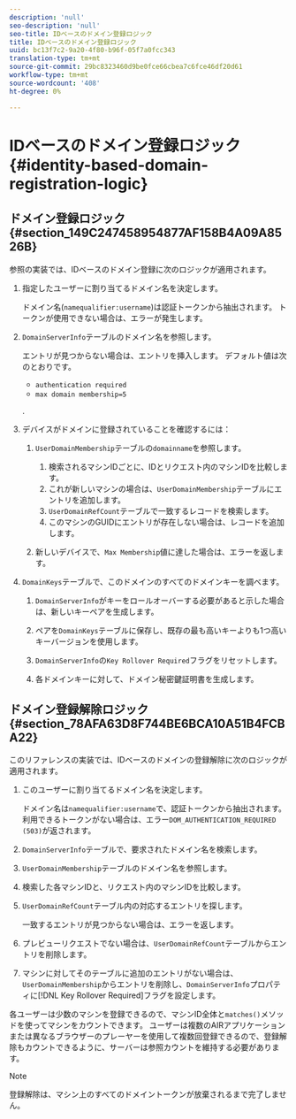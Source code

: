 ```yaml
---
description: 'null'
seo-description: 'null'
seo-title: IDベースのドメイン登録ロジック
title: IDベースのドメイン登録ロジック
uuid: bc13f7c2-9a20-4f80-b96f-05f7a0fcc343
translation-type: tm+mt
source-git-commit: 29bc8323460d9be0fce66cbea7c6fce46df20d61
workflow-type: tm+mt
source-wordcount: '408'
ht-degree: 0%

---
```



# IDベースのドメイン登録ロジック{#identity-based-domain-registration-logic}

## ドメイン登録ロジック{#section_149C247458954877AF158B4A09A8526B}

参照の実装では、IDベースのドメイン登録に次のロジックが適用されます。

1. 指定したユーザーに割り当てるドメイン名を決定します。

   ドメイン名(`namequalifier:username`)は認証トークンから抽出されます。 トークンが使用できない場合は、エラーが発生します。
1. `DomainServerInfo`テーブルのドメイン名を参照します。

   エントリが見つからない場合は、エントリを挿入します。 デフォルト値は次のとおりです。

   * `authentication required`
   * `max domain membership=5`

   .

1. デバイスがドメインに登録されていることを確認するには：

   1. `UserDomainMembership`テーブルの`domainname`を参照します。

      1. 検索されるマシンIDごとに、IDとリクエスト内のマシンIDを比較します。
      1. これが新しいマシンの場合は、`UserDomainMembership`テーブルにエントリを追加します。
      1. `UserDomainRefCount`テーブルで一致するレコードを検索します。
      1. このマシンのGUIDにエントリが存在しない場合は、レコードを追加します。
   1. 新しいデバイスで、`Max Membership`値に達した場合は、エラーを返します。


1. `DomainKeys`テーブルで、このドメインのすべてのドメインキーを調べます。

   1. `DomainServerInfo`がキーをロールオーバーする必要があると示した場合は、新しいキーペアを生成します。
   1. ペアを`DomainKeys`テーブルに保存し、既存の最も高いキーよりも1つ高いキーバージョンを使用します。
   1. `DomainServerInfo`の`Key Rollover Required`フラグをリセットします。

   1. 各ドメインキーに対して、ドメイン秘密鍵証明書を生成します。

## ドメイン登録解除ロジック{#section_78AFA63D8F744BE6BCA10A51B4FCBA22}

このリファレンスの実装では、IDベースのドメインの登録解除に次のロジックが適用されます。

1. このユーザーに割り当てるドメイン名を決定します。

   ドメイン名は`namequalifier:username`で、認証トークンから抽出されます。 利用できるトークンがない場合は、エラー`DOM_AUTHENTICATION_REQUIRED (503)`が返されます。
1. `DomainServerInfo`テーブルで、要求されたドメイン名を検索します。
1. `UserDomainMembership`テーブルのドメイン名を参照します。
1. 検索した各マシンIDと、リクエスト内のマシンIDを比較します。
1. `UserDomainRefCount`テーブル内の対応するエントリを探します。

   一致するエントリが見つからない場合は、エラーを返します。

1. プレビューリクエストでない場合は、`UserDomainRefCount`テーブルからエントリを削除します。
1. マシンに対してそのテーブルに追加のエントリがない場合は、`UserDomainMembership`からエントリを削除し、`DomainServerInfo`プロパティに[!DNL Key Rollover Required]フラグを設定します。

各ユーザーは少数のマシンを登録できるので、マシンID全体と`matches()`メソッドを使ってマシンをカウントできます。 ユーザーは複数のAIRアプリケーションまたは異なるブラウザーのプレーヤーを使用して複数回登録できるので、登録解除もカウントできるように、サーバーは参照カウントを維持する必要があります。

>[!NOTE]
>
>登録解除は、マシン上のすべてのドメイントークンが放棄されるまで完了しません。

